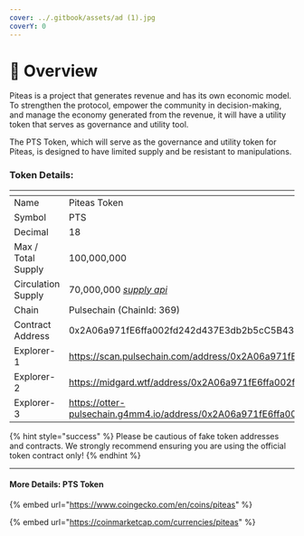 ```yaml
---
cover: ../.gitbook/assets/ad (1).jpg
coverY: 0
---
```


# 💠 Overview

Piteas is a project that generates revenue and has its own economic model. To strengthen the protocol, empower the community in decision-making, and manage the economy generated from the revenue, it will have a utility token that serves as governance and utility tool.

The PTS Token, which will serve as the governance and utility token for Piteas, is designed to have limited supply and be resistant to manipulations.

### Token Details:

<table data-header-hidden data-full-width="true"><thead><tr><th width="189"></th><th></th><th data-hidden></th></tr></thead><tbody><tr><td>Name</td><td>Piteas Token</td><td></td></tr><tr><td>Symbol</td><td>PTS</td><td></td></tr><tr><td>Decimal</td><td>18</td><td></td></tr><tr><td>Max / Total Supply</td><td>100,000,000</td><td></td></tr><tr><td>Circulation Supply</td><td>70,000,000  <a data-footnote-ref href="#user-content-fn-1"><em>supply api</em></a></td><td></td></tr><tr><td>Chain</td><td>Pulsechain (ChainId: 369)</td><td></td></tr><tr><td>Contract Address</td><td>0x2A06a971fE6ffa002fd242d437E3db2b5cC5B433</td><td></td></tr><tr><td>Explorer-1</td><td><a href="https://scan.pulsechain.com/address/0x2A06a971fE6ffa002fd242d437E3db2b5cC5B433">https://scan.pulsechain.com/address/0x2A06a971fE6ffa002fd242d437E3db2b5cC5B433</a></td><td></td></tr><tr><td>Explorer-2</td><td><a href="https://midgard.wtf/address/0x2A06a971fE6ffa002fd242d437E3db2b5cC5B433">https://midgard.wtf/address/0x2A06a971fE6ffa002fd242d437E3db2b5cC5B433</a></td><td></td></tr><tr><td>Explorer-3</td><td><a href="https://otter-pulsechain.g4mm4.io/address/0x2A06a971fE6ffa002fd242d437E3db2b5cC5B433/contract">https://otter-pulsechain.g4mm4.io/address/0x2A06a971fE6ffa002fd242d437E3db2b5cC5B433/contract</a></td><td></td></tr></tbody></table>

{% hint style="success" %}
Please be cautious of fake token addresses and contracts. We strongly recommend ensuring you are using the official token contract only!
{% endhint %}

***

#### More Details: PTS Token

{% embed url="https://www.coingecko.com/en/coins/piteas" %}

{% embed url="https://coinmarketcap.com/currencies/piteas" %}

[^1]: _(Circulation Supply API:_ [_https://piteas.io/supply-api/circulation_](https://piteas.io/supply-api/circulation)_)_
